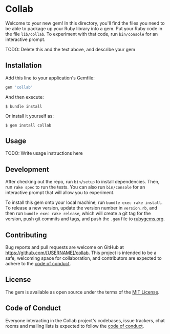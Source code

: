 # Collab

Welcome to your new gem! In this directory, you'll find the files you need to be able to package up your Ruby library into a gem. Put your Ruby code in the file `lib/collab`. To experiment with that code, run `bin/console` for an interactive prompt.

TODO: Delete this and the text above, and describe your gem

## Installation

Add this line to your application's Gemfile:

```ruby
gem 'collab'
```

And then execute:

    $ bundle install

Or install it yourself as:

    $ gem install collab

## Usage

TODO: Write usage instructions here

## Development

After checking out the repo, run `bin/setup` to install dependencies. Then, run `rake spec` to run the tests. You can also run `bin/console` for an interactive prompt that will allow you to experiment.

To install this gem onto your local machine, run `bundle exec rake install`. To release a new version, update the version number in `version.rb`, and then run `bundle exec rake release`, which will create a git tag for the version, push git commits and tags, and push the `.gem` file to [rubygems.org](https://rubygems.org).

## Contributing

Bug reports and pull requests are welcome on GitHub at https://github.com/[USERNAME]/collab. This project is intended to be a safe, welcoming space for collaboration, and contributors are expected to adhere to the [code of conduct](https://github.com/[USERNAME]/collab/blob/master/CODE_OF_CONDUCT.md).


## License

The gem is available as open source under the terms of the [MIT License](https://opensource.org/licenses/MIT).

## Code of Conduct

Everyone interacting in the Collab project's codebases, issue trackers, chat rooms and mailing lists is expected to follow the [code of conduct](https://github.com/[USERNAME]/collab/blob/master/CODE_OF_CONDUCT.md).
